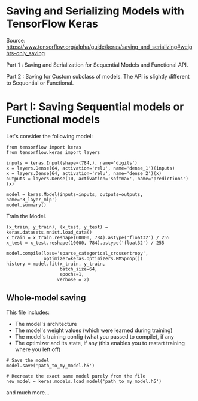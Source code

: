 # Saving and Serializing Models with TensorFlow Keras
Source: https://www.tensorflow.org/alpha/guide/keras/saving_and_serializing#weights-only_saving


Part 1 : Saving and Serialization for Sequential Models and Functional API.

Part 2 : Saving for Custom subclass of models. The API is slightly different to Sequential or Functional.


# Part I: Saving Sequential models or Functional models

Let's consider the following model:
```
from tensorflow import keras
from tensorflow.keras import layers

inputs = keras.Input(shape=(784,), name='digits')
x = layers.Dense(64, activation='relu', name='dense_1')(inputs)
x = layers.Dense(64, activation='relu', name='dense_2')(x)
outputs = layers.Dense(10, activation='softmax', name='predictions')(x)

model = keras.Model(inputs=inputs, outputs=outputs, name='3_layer_mlp')
model.summary()

```
Train the Model.

```
(x_train, y_train), (x_test, y_test) = keras.datasets.mnist.load_data()
x_train = x_train.reshape(60000, 784).astype('float32') / 255
x_test = x_test.reshape(10000, 784).astype('float32') / 255

model.compile(loss='sparse_categorical_crossentropy',
              optimizer=keras.optimizers.RMSprop())
history = model.fit(x_train, y_train,
                    batch_size=64,
                    epochs=1,
                   verbose = 2)
```

## Whole-model saving

This file includes:

- The model's architecture
- The model's weight values (which were learned during training)
- The model's training config (what you passed to compile), if any
- The optimizer and its state, if any (this enables you to restart training where you left off)


```
# Save the model
model.save('path_to_my_model.h5')

# Recreate the exact same model purely from the file
new_model = keras.models.load_model('path_to_my_model.h5')

```

and much more...
